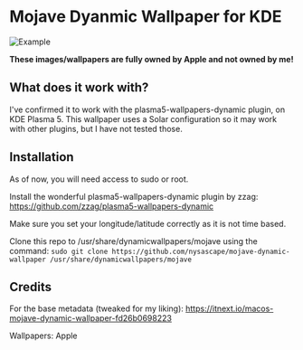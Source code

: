 # Mojave Dyanmic Wallpaper for KDE

![Example](https://i.imgur.com/0DvPB8S.png)

**These images/wallpapers are fully owned by Apple and not owned by me!**

## What does it work with?
I've confirmed it to work with the plasma5-wallpapers-dynamic plugin, on KDE Plasma 5.
This wallpaper uses a Solar configuration so it may work with other plugins, but I have not tested those.

## Installation
As of now, you will need access to sudo or root.

Install the wonderful plasma5-wallpapers-dynamic plugin by zzag: https://github.com/zzag/plasma5-wallpapers-dynamic

Make sure you set your longitude/latitude correctly as it is not time based.

Clone this repo to /usr/share/dynamicwallpapers/mojave using the command:
`sudo git clone https://github.com/nysascape/mojave-dynamic-wallpaper /usr/share/dynamicwallpapers/mojave`

## Credits
For the base metadata (tweaked for my liking): https://itnext.io/macos-mojave-dynamic-wallpaper-fd26b0698223

Wallpapers: Apple
